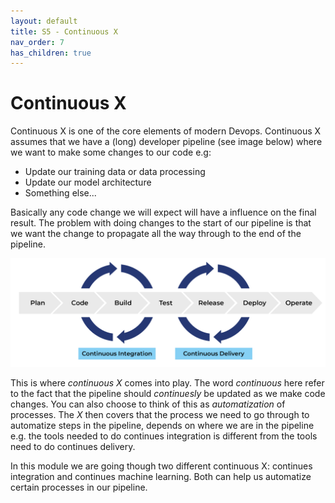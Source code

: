 ```yaml
---
layout: default
title: S5 - Continuous X
nav_order: 7
has_children: true
---
```


# Continuous X

Continuous X is one of the core elements of modern Devops. Continuous X assumes that we have a (long) developer pipeline 
(see image below) where we want to make some changes to our code e.g:

* Update our training data or data processing
* Update our model architecture
* Something else...

Basically any code change we will expect will have a influence on the final result. The problem with doing changes to the start of our pipeline is that we want the change to propagate all the way through to the end of the pipeline.


<p align="center">
  <img src="../figures/continues_x.png" width="1000" title="credits to https://www.pagerduty.com/resources/learn/what-is-continuous-integration/">
</p>

This is where *continuous X* comes into play. The word *continuous* here refer to the fact that the pipeline should *continuesly* be updated as we make code changes. You can also choose to think of this as *automatization* of processes. The *X* then covers that the process we need to go through to automatize steps in the pipeline, depends on where we are in the pipeline e.g. the tools needed to do continues integration is different from the tools need to do continues delivery.

In this module we are going though two different continuous X: continues integration and continues machine learning. Both can help us automatize certain processes in our pipeline.


